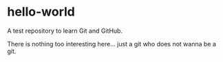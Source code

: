 # hello-world
A test repository to learn Git and GitHub.

There is nothing too interesting here... just a git who does not wanna be a git.
